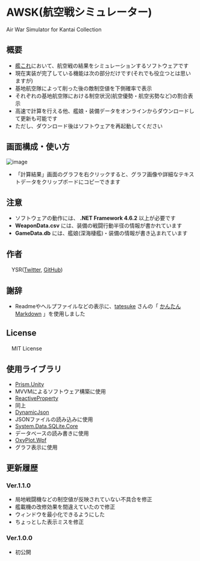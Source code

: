 # AWSK(航空戦シミュレーター)
Air War Simulator for Kantai Collection

## 概要

- [艦これ](http://www.dmm.com/netgame/feature/kancolle.html)において、航空戦の結果をシミュレーションするソフトウェアです
- 現在実装が完了している機能は次の部分だけです(それでも役立つとは思いますが)
 - 基地航空隊によって削った後の敵制空値を下側確率で表示
 - それぞれの基地航空隊における制空状況(航空優勢・航空劣勢など)の割合表示
- 高速で計算を行える他、艦娘・装備データをオンラインからダウンロードして更新も可能です
 - ただし、ダウンロード後はソフトウェアを再起動してください

## 画面構成・使い方
![image](https://user-images.githubusercontent.com/3734392/35778074-39d3fac6-09fc-11e8-99ea-6dc00d6551aa.png)

- 「計算結果」画面のグラフを右クリックすると、グラフ画像や詳細なテキストデータをクリップボードにコピーできます

## 注意
- ソフトウェアの動作には、 **.NET Framework 4.6.2** 以上が必要です
- **WeaponData.csv** には、装備の戦闘行動半径の情報が書かれています
- **GameData.db** には、艦娘(深海棲艦)・装備の情報が書き込まれています

## 作者
　YSR([Twitter](https://twitter.com/YSRKEN), [GitHub](https://github.com/YSRKEN/))

## 謝辞
- Readmeやヘルプファイルなどの表示に、[tatesuke](https://github.com/tatesuke) さんの「 [かんたんMarkdown](https://github.com/tatesuke/KanTanMarkdown) 」を使用しました


## License
　MIT License

## 使用ライブラリ
- [Prism.Unity](https://www.nuget.org/packages/Prism.Unity/)
 - MVVMによるソフトウェア構築に使用
- [ReactiveProperty](https://www.nuget.org/packages/ReactiveProperty/4.0.0-pre4)
 - 同上
- [DynamicJson](https://archive.codeplex.com/?p=dynamicjson)
 - JSONファイルの読み込みに使用
- [System.Data.SQLite.Core](https://www.nuget.org/packages/System.Data.SQLite.Core/)
 - データベースの読み書きに使用
- [OxyPlot.Wpf](https://www.nuget.org/packages/OxyPlot.Wpf/)
 - グラフ表示に使用

## 更新履歴

### Ver.1.1.0
- 局地戦闘機などの制空値が反映されていない不具合を修正
- 艦載機の改修効果を間違えていたので修正
- ウィンドウを最小化できるようにした
- ちょっとした表示ミスを修正

### Ver.1.0.0
- 初公開
